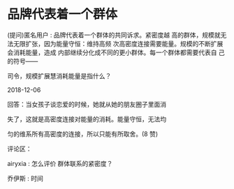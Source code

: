 # 品牌代表着一个群体

(提问)匿名用户 : 品牌代表着一个群体的共同诉求。紧密度越 高的群体，规模就无法无限扩张，因为能量守恒：维持高频 次高密度连接需要能量。规模的不断扩展会消耗能量，造成 内部继续分化成不同的更小群体。每一个群体都需要代表自 己的符号——

司令，规模扩展慧消耗能量是指什么？

2018-12-06

回答：当女孩子谈恋爱的时候，她就从她的朋友圈子里面消

失了，这就是高密度连接对能量的消耗。能量守恒，无法均

匀的维系所有高密度的连接，所以只能有所取舍。(8 赞)

评论区：

airyxia : 怎么评价 群体联系的紧密度？

乔伊斯 : 时间